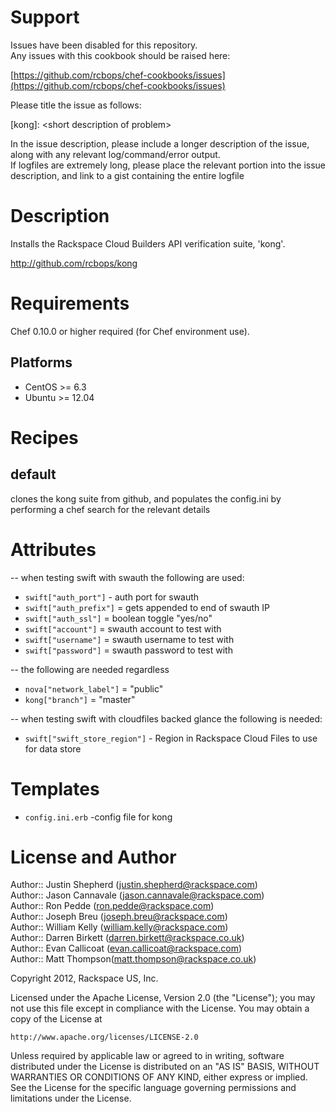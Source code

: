 Support
=======

Issues have been disabled for this repository.  
Any issues with this cookbook should be raised here:

[https://github.com/rcbops/chef-cookbooks/issues](https://github.com/rcbops/chef-cookbooks/issues)

Please title the issue as follows:

[kong]: \<short description of problem\>

In the issue description, please include a longer description of the issue, along with any relevant log/command/error output.  
If logfiles are extremely long, please place the relevant portion into the issue description, and link to a gist containing the entire logfile


Description
===========

Installs the Rackspace Cloud Builders API verification suite, 'kong'.

http://github.com/rcbops/kong

Requirements
============

Chef 0.10.0 or higher required (for Chef environment use).

Platforms
--------

* CentOS >= 6.3
* Ubuntu >= 12.04


Recipes
=======

default
----
clones the kong suite from github, and populates the config.ini by performing a chef search for the relevant details


Attributes
==========

-- when testing swift with swauth the following are used:  

* `swift["auth_port"]` - auth port for swauth  
* `swift["auth_prefix"]` = gets appended to end of swauth IP  
* `swift["auth_ssl"]` = boolean toggle "yes/no"  
* `swift["account"]` = swauth account to test with  
* `swift["username"]` = swauth username to test with  
* `swift["password"]` = swauth password to test with  

-- the following are needed regardless

* `nova["network_label"]` = "public"  
* `kong["branch"]` = "master"

-- when testing swift with cloudfiles backed glance the following is needed:

* `swift["swift_store_region"]` - Region in Rackspace Cloud Files to use for data store


Templates
=====
* `config.ini.erb` -config file for kong


License and Author
==================

Author:: Justin Shepherd (<justin.shepherd@rackspace.com>)  
Author:: Jason Cannavale (<jason.cannavale@rackspace.com>)  
Author:: Ron Pedde (<ron.pedde@rackspace.com>)  
Author:: Joseph Breu (<joseph.breu@rackspace.com>)  
Author:: William Kelly (<william.kelly@rackspace.com>)  
Author:: Darren Birkett (<darren.birkett@rackspace.co.uk>)  
Author:: Evan Callicoat (<evan.callicoat@rackspace.com>)  
Author:: Matt Thompson(<matt.thompson@rackspace.co.uk>)

Copyright 2012, Rackspace US, Inc.  

Licensed under the Apache License, Version 2.0 (the "License");
you may not use this file except in compliance with the License.
You may obtain a copy of the License at

    http://www.apache.org/licenses/LICENSE-2.0

Unless required by applicable law or agreed to in writing, software
distributed under the License is distributed on an "AS IS" BASIS,
WITHOUT WARRANTIES OR CONDITIONS OF ANY KIND, either express or implied.
See the License for the specific language governing permissions and
limitations under the License.
